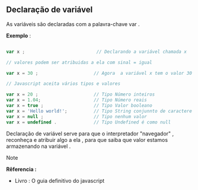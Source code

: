 
## Declaração de variável 

<p> As variáveis são declaradas com a palavra-chave var . </p>



**Exemplo** :

```javascript 

var x ;                           // Declarando a variável chamada x 

// valores podem ser atribuidas a ela com sinal = igual

var x = 30 ;                     // Agora  a variável x tem o valor 30 .      

// Javascript aceita vários tipos e valores 

var x = 20 ;                     // Tipo Número inteiros 
var x = 1.04;                    // Tipo Número reais 
var x = true ;                   // Tipo Valor booleano
var x = 'Hello world!';          // Tipo String conjunnto de caractere 
var x = null ;                   // Tipo nenhum valor 
var x = undefined .              // Tipo Undefined é como null 

```
<p> Declaração de variável serve para que o interpretador "navegador" ,
reconheça e atribuir algo a ela , para que saiba que valor estamos armazenando na variável .</p>

> [!NOTE]
> <strong> Rêferencia : </strong>
> * Livro : O guia definitivo do javascript
